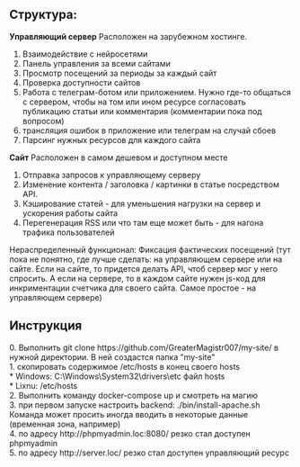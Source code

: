 <h2>Структура:</h2>

**Управляющий сервер**
Расположен на зарубежном хостинге.
1. Взаимодействие с нейросетями
2. Панель управления за всеми сайтами
3. Просмотр посещений за периоды за каждый сайт
4. Проверка доступности сайтов
5. Работа с телеграм-ботом или приложением. Нужно где-то общаться с сервером, чтобы на том или ином ресурсе согласовать публикацию статьи или комментария (комментарии пока под вопросом)
6. трансляция ошибок в приложение или телеграм на случай сбоев
7. Парсинг нужных ресурсов для каждого сайта

**Сайт**
Расположен в самом дешевом и доступном месте
1. Отправка запросов к управляющему серверу
2. Изменение контента / заголовка / картинки в статье посредством API.
3. Кэширование статей - для уменьшения нагрузки на сервер и ускорения работы сайта
4. Перегенерация RSS или что там еще может быть - для нагона трафика пользователей

Нераспределенный функционал:
Фиксация фактических посещений (тут пока не понятно, где лучше сделать: на управляющем сервере или на сайте. Если на сайте, то придется делать API, чтоб сервер мог у него спросить. А если на сервере, то в каждом сайте нужен js-код для инкриментации счетчика для своего сайта. Самое простое - на управляющем сервере)


<h2>Инструкция</h2>
0. Выполнить git clone https://github.com/GreaterMagistr007/my-site/ в нужной директории. В ней создастся папка "my-site"<br>
1. скопировать содержимое /etc/hosts в конец своего hosts<br>
    * Windows: C:\Windows\System32\drivers\etc файл hosts<br>
    * Lixnu: /etc/hosts<br>
2. Выполнить команду docker-compose up и смотреть на магию<br>
3. при первом запуске настроить backend: ./bin/install-apache.sh<br>
   Команда может просить иногда вводить в некоторые данные (временная зона, например)<br>
4. по адресу http://phpmyadmin.loc:8080/ резко стал доступен phpmyadmin<br>
5. по адресу http://server.loc/ резко стал доступен управляющий ресурс<br>